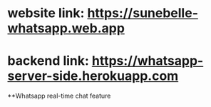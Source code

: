 # website link: https://sunebelle-whatsapp.web.app

# backend link: https://whatsapp-server-side.herokuapp.com

\*\*Whatsapp real-time chat feature
